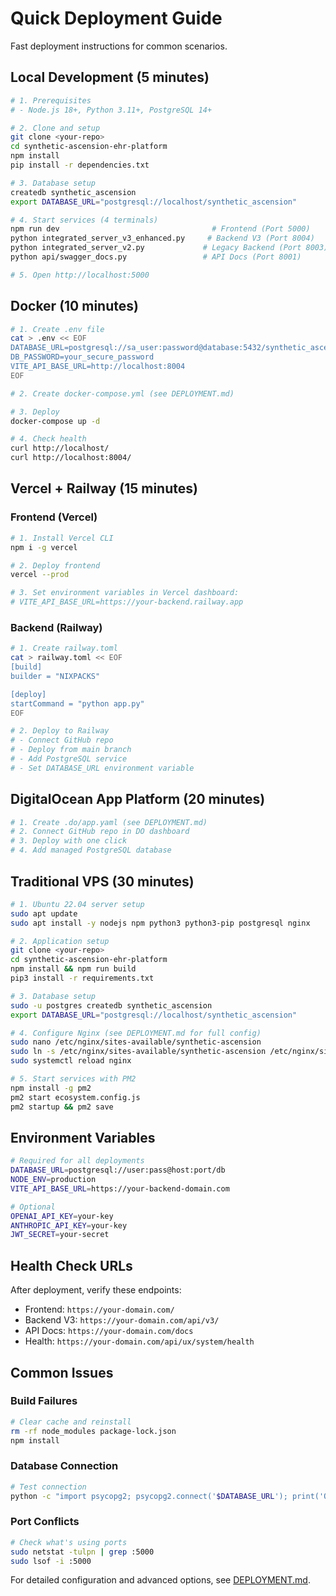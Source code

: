 # Quick Deployment Guide

Fast deployment instructions for common scenarios.

## Local Development (5 minutes)

```bash
# 1. Prerequisites
# - Node.js 18+, Python 3.11+, PostgreSQL 14+

# 2. Clone and setup
git clone <your-repo>
cd synthetic-ascension-ehr-platform
npm install
pip install -r dependencies.txt

# 3. Database setup
createdb synthetic_ascension
export DATABASE_URL="postgresql://localhost/synthetic_ascension"

# 4. Start services (4 terminals)
npm run dev                                  # Frontend (Port 5000)
python integrated_server_v3_enhanced.py     # Backend V3 (Port 8004)
python integrated_server_v2.py             # Legacy Backend (Port 8003)
python api/swagger_docs.py                 # API Docs (Port 8001)

# 5. Open http://localhost:5000
```

## Docker (10 minutes)

```bash
# 1. Create .env file
cat > .env << EOF
DATABASE_URL=postgresql://sa_user:password@database:5432/synthetic_ascension
DB_PASSWORD=your_secure_password
VITE_API_BASE_URL=http://localhost:8004
EOF

# 2. Create docker-compose.yml (see DEPLOYMENT.md)

# 3. Deploy
docker-compose up -d

# 4. Check health
curl http://localhost/
curl http://localhost:8004/
```

## Vercel + Railway (15 minutes)

### Frontend (Vercel)
```bash
# 1. Install Vercel CLI
npm i -g vercel

# 2. Deploy frontend
vercel --prod

# 3. Set environment variables in Vercel dashboard:
# VITE_API_BASE_URL=https://your-backend.railway.app
```

### Backend (Railway)
```bash
# 1. Create railway.toml
cat > railway.toml << EOF
[build]
builder = "NIXPACKS"

[deploy]
startCommand = "python app.py"
EOF

# 2. Deploy to Railway
# - Connect GitHub repo
# - Deploy from main branch
# - Add PostgreSQL service
# - Set DATABASE_URL environment variable
```

## DigitalOcean App Platform (20 minutes)

```bash
# 1. Create .do/app.yaml (see DEPLOYMENT.md)
# 2. Connect GitHub repo in DO dashboard
# 3. Deploy with one click
# 4. Add managed PostgreSQL database
```

## Traditional VPS (30 minutes)

```bash
# 1. Ubuntu 22.04 server setup
sudo apt update
sudo apt install -y nodejs npm python3 python3-pip postgresql nginx

# 2. Application setup
git clone <your-repo>
cd synthetic-ascension-ehr-platform
npm install && npm run build
pip3 install -r requirements.txt

# 3. Database setup
sudo -u postgres createdb synthetic_ascension
export DATABASE_URL="postgresql://localhost/synthetic_ascension"

# 4. Configure Nginx (see DEPLOYMENT.md for full config)
sudo nano /etc/nginx/sites-available/synthetic-ascension
sudo ln -s /etc/nginx/sites-available/synthetic-ascension /etc/nginx/sites-enabled/
sudo systemctl reload nginx

# 5. Start services with PM2
npm install -g pm2
pm2 start ecosystem.config.js
pm2 startup && pm2 save
```

## Environment Variables

```bash
# Required for all deployments
DATABASE_URL=postgresql://user:pass@host:port/db
NODE_ENV=production
VITE_API_BASE_URL=https://your-backend-domain.com

# Optional
OPENAI_API_KEY=your-key
ANTHROPIC_API_KEY=your-key
JWT_SECRET=your-secret
```

## Health Check URLs

After deployment, verify these endpoints:
- Frontend: `https://your-domain.com/`
- Backend V3: `https://your-domain.com/api/v3/`
- API Docs: `https://your-domain.com/docs`
- Health: `https://your-domain.com/api/ux/system/health`

## Common Issues

### Build Failures
```bash
# Clear cache and reinstall
rm -rf node_modules package-lock.json
npm install
```

### Database Connection
```bash
# Test connection
python -c "import psycopg2; psycopg2.connect('$DATABASE_URL'); print('OK')"
```

### Port Conflicts
```bash
# Check what's using ports
sudo netstat -tulpn | grep :5000
sudo lsof -i :5000
```

For detailed configuration and advanced options, see [DEPLOYMENT.md](./DEPLOYMENT.md).